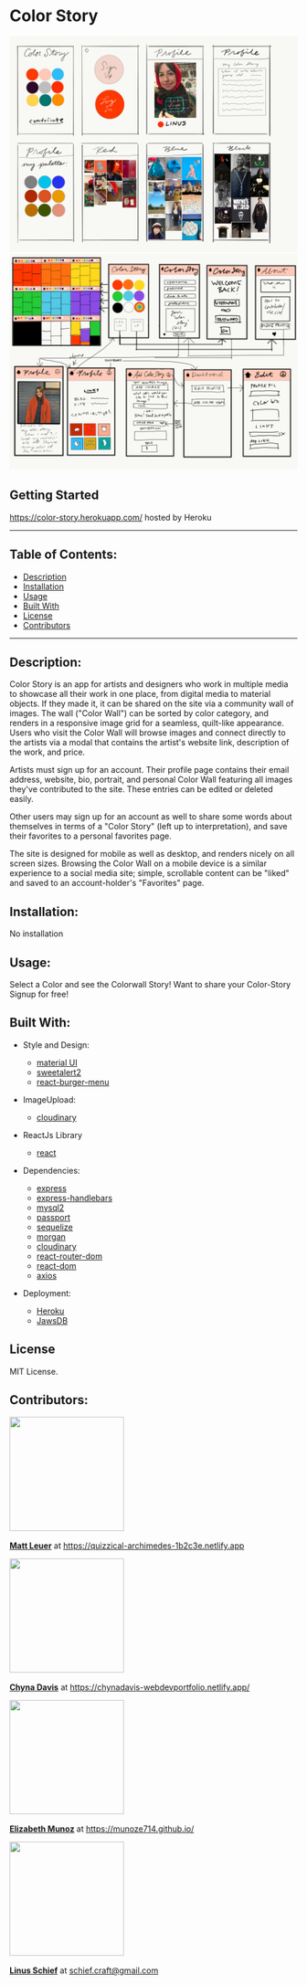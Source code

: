 # Color Story

![idea](images/idea.png?raw=true)
![dataflow](images/dataflow.png?raw=true)

## Getting Started

https://color-story.herokuapp.com/ hosted by Heroku

---

## Table of Contents:

- [Description](#description)
- [Installation](#installation)
- [Usage](#usage)
- [Built With](#built-with)
- [License](#license)
- [Contributors](#contributors)

---

## Description:

Color Story is an app for artists and designers who work in multiple media to showcase all their work in one place, from digital media to material objects. If they made it, it can be shared on the site via a community wall of images. The wall ("Color Wall") can be sorted by color category, and renders in a responsive image grid for a seamless, quilt-like appearance. Users who visit the Color Wall will browse images and connect directly to the artists via a modal that contains the artist's website link, description of the work, and price. 

Artists must sign up for an account. Their profile page contains their email address, website, bio, portrait, and personal Color Wall featuring all images they've contributed to the site. These entries can be edited or deleted easily.

Other users may sign up for an account as well to share some words about themselves in terms of a "Color Story" (left up to interpretation), and save their favorites to a personal favorites page.

The site is designed for mobile as well as desktop, and renders nicely on all screen sizes. Browsing the Color Wall on a mobile device is a similar experience to a social media site; simple, scrollable content can be "liked" and saved to an account-holder's "Favorites" page.

## Installation:

No installation

## Usage:

Select a Color and see the Colorwall Story! Want to share your Color-Story Signup for free!

## Built With:

- Style and Design:
  - [material UI](https://material-ui.com/)
  - [sweetalert2](https://www.npmjs.com/package/sweetalert2)
  - [react-burger-menu](https://www.npmjs.com/package/react-burger-menu)
- ImageUpload:
  - [cloudinary](https://www.npmjs.com/package/cloudinary-core)
- ReactJs Library
  - [react](https://www.npmjs.com/package/react)
- Dependencies:

  - [express](https://www.npmjs.com/package/express)
  - [express-handlebars](https://www.npmjs.com/package/express-handlebars)
  - [mysql2](https://www.npmjs.com/package/mysql2)
  - [passport](https://www.npmjs.com/package/passport)
  - [sequelize](https://www.npmjs.com/package/sequelize)
  - [morgan](https://www.npmjs.com/package/morgan)
  - [cloudinary](https://www.npmjs.com/package/cloudinary-react)
  - [react-router-dom](https://www.npmjs.com/package/react-router-dom)
  - [react-dom](https://www.npmjs.com/package/react-dom)
  - [axios](https://www.npmjs.com/package/axios)

- Deployment:
  - [Heroku](https://www.heroku.com/)
  - [JawsDB](https://www.jawsdb.com/)

## License

MIT License.

## Contributors:

<img src="https://avatars3.githubusercontent.com/u/46830225?v=4" width="200" height="200"/>

**[Matt Leuer](https://github.com/Mleuer)** at https://quizzical-archimedes-1b2c3e.netlify.app

<img src="https://avatars0.githubusercontent.com/u/59345254?v=4" width="200" height="200"/>

**[Chyna Davis](https://github.com/CrainDavis)** at https://chynadavis-webdevportfolio.netlify.app/

<img src="https://avatars0.githubusercontent.com/u/59346164?v=4" width="200" height="200"/>

**[Elizabeth Munoz](https://github.com/munoze714)** at https://munoze714.github.io/

<img src="https://avatars0.githubusercontent.com/u/59541141?v=4" width="200" height="200"/>

**[Linus Schief](https://github.com/Linus41)** at schief.craft@gmail.com
